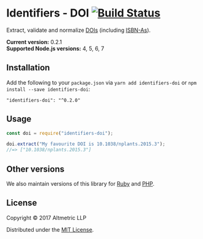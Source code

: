 # Identifiers - DOI [![Build Status](https://travis-ci.org/altmetric/identifiers-doi.svg?branch=master)](https://travis-ci.org/altmetric/identifiers-doi)

Extract, validate and normalize [DOIs](https://www.doi.org/) (including [ISBN-As](https://www.doi.org/factsheets/ISBN-A.html)).

**Current version:** 0.2.1  
**Supported Node.js versions:** 4, 5, 6, 7

## Installation

Add the following to your `package.json` via `yarn add identifiers-doi` or `npm install --save identifiers-doi`:

```shell
"identifiers-doi": "^0.2.0"
```

## Usage

```javascript
const doi = require("identifiers-doi");

doi.extract("My favourite DOI is 10.1038/nplants.2015.3");
//=> ["10.1038/nplants.2015.3"]
```

## Other versions

We also maintain versions of this library for [Ruby](https://github.com/altmetric/identifiers) and [PHP](https://github.com/altmetric/php-identifiers).

## License

Copyright © 2017 Altmetric LLP

Distributed under the [MIT License](http://opensource.org/licenses/MIT).
